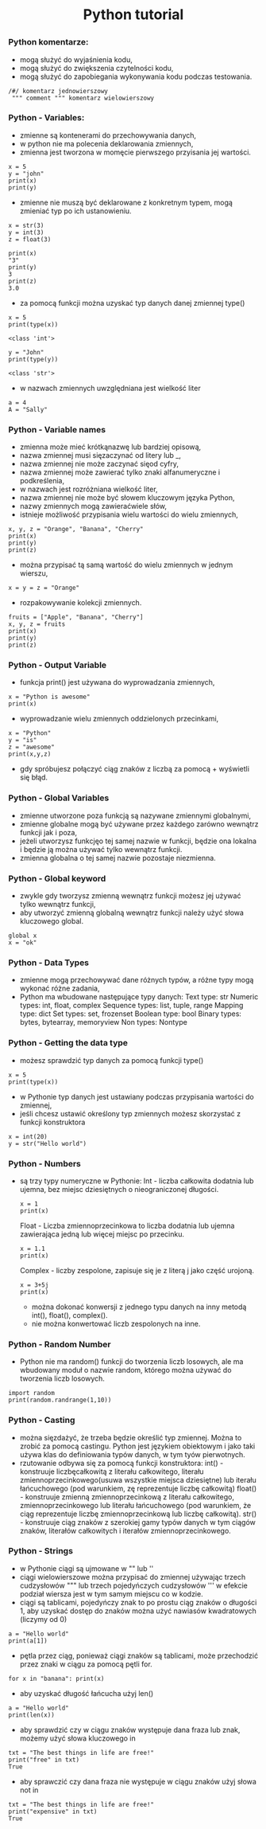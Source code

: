 # <p style="text-align: center;">Python tutorial </p>

### Python komentarze:
- mogą służyć do wyjaśnienia kodu,
- mogą służyć do zwiększenia czytelności kodu,
- mogą służyć do zapobiegania wykonywania kodu podczas testowania.

```
/#/ komentarz jednowierszowy
 """ comment """ komentarz wielowierszowy
```
### Python - Variables:
- zmienne są kontenerami do przechowywania danych,
- w python nie ma polecenia deklarowania zmiennych,
- zmienna jest tworzona w momęcie pierwszego przyisania jej wartości.

```
x = 5
y = "john"
print(x)
print(y)
```
- zmienne nie muszą być deklarowane z konkretnym typem, mogą zmieniać typ po ich ustanowieniu.

```
x = str(3)
y = int(3)
z = float(3)

print(x)
"3"
print(y)
3
print(z)
3.0
```
- za pomocą funkcji można uzyskać typ danych danej zmiennej type()
```
x = 5
print(type(x))

<class 'int'>
```
```
y = "John"
print(type(y))

<class 'str'>
```
- w nazwach zmiennych uwzględniana jest wielkość liter
```
a = 4
A = "Sally"
```
### Python - Variable names
- zmienna może mieć krótkąnazwę lub bardziej opisową,
- nazwa zmiennej musi sięzaczynać od litery lub _,
- nazwa zmiennej nie może zaczynać sięod cyfry,
- nazwa zmiennej może zawierać tylko znaki alfanumeryczne i podkreślenia,
- w nazwach jest rozróżniana wielkość liter,
- nazwa zmiennej nie może być słowem kluczowym języka Python,
- nazwy zmiennych mogą zawieraćwiele słów,
- istnieje możliwość przypisania wielu wartości do wielu zmiennych,
```
x, y, z = "Orange", "Banana", "Cherry"
print(x)
print(y)
print(z)
```
- można przypisać tą samą wartość do wielu zmiennych w jednym wierszu,
```
x = y = z = "Orange"
```
- rozpakowywanie kolekcji zmiennych.
```
fruits = ["Apple", "Banana", "Cherry"]
x, y, z = fruits
print(x)
print(y)
print(z)
```
### Python - Output Variable 
- funkcja print() jest używana do wyprowadzania zmiennych,
```
x = "Python is awesome"
print(x)
```
- wyprowadzanie wielu zmiennych oddzielonych przecinkami,
```
x = "Python"
y = "is"
z = "awesome"
print(x,y,z)
```
- gdy spróbujesz połączyć ciąg znaków z liczbą za pomocą + wyświetli się błąd.
  
### Python - Global Variables
- zmienne utworzone poza funkcją są nazywane zmiennymi globalnymi,
- zmienne globalne mogą być używane przez każdego zarówno wewnątrz funkcji jak i poza,
- jeżeli utworzysz funkcjęo tej samej nazwie w funkcji, będzie ona lokalna i będzie ją można używać tylko wewnątrz funkcji.
- zmienna globalna o tej samej nazwie pozostaje niezmienna.

### Python - Global keyword
- zwykle gdy tworzysz zmienną wewnątrz funkcji możesz jej używać tylko wewnątrz funkcji,
- aby utworzyć zmienną globalną wewnątrz funkcji należy użyć słowa kluczowego global.
```
global x
x = "ok"
```

### Python - Data Types
- zmienne mogą przechowywać dane różnych typów, a różne typy mogą wykonać różne zadania,
- Python ma wbudowane następujące typy danych:
  Text type: str
  Numeric types: int, float, complex
  Sequence types: list, tuple, range
  Mapping type: dict
  Set types: set, frozenset
  Boolean type: bool
  Binary types: bytes, bytearray, memoryview
  Non types: Nontype

### Python - Getting the data type
- możesz sprawdzić typ danych za pomocą funkcji type()
```
x = 5
print(type(x))
```
- w Pythonie typ danych jest ustawiany podczas przypisania wartości do zmiennej,
- jeśli chcesz ustawić określony typ zmiennych możesz skorzystać z funkcji konstruktora
```
x = int(20)
y = str("Hello world")
```
### Python - Numbers
- są trzy typy numeryczne w Pythonie:
  Int - liczba całkowita dodatnia lub ujemna, bez miejsc dziesiętnych o nieograniczonej długości.
  ```
  x = 1
  print(x)
  ```
  Float - Liczba zmiennoprzecinkowa to liczba dodatnia lub ujemna zawierająca jedną lub więcej miejsc po przecinku.
  ```
  x = 1.1
  print(x)
  ```
  Complex - liczby zespolone, zapisuje się je z literą j jako część urojoną.
  ```
  x = 3+5j
  print(x)
  ```
  - można dokonać konwersji z jednego typu danych na inny metodą int(), float(), complex().
  - nie można konwertować liczb zespolonych na inne.

### Python - Random Number
  - Python nie ma random() funkcji do tworzenia liczb losowych, ale ma wbudowany moduł o nazwie random, którego można używać do tworzenia liczb losowych.
 ```
import random
print(random.randrange(1,10))
```

### Python - Casting
- można sięzdażyć, że trzeba będzie określić typ zmiennej. Można to zrobić za pomocą castingu. Python jest językiem obiektowym i jako taki używa klas do definiowania typów danych, w tym tyów pierwotnych.
- rzutowanie odbywa się za pomocą funkcji konstruktora:
  int() - konstruuje liczbęcałkowitą z literału całkowitego, literału zmiennoprzecinkowego(usuwa wszystkie miejsca dziesiętne) lub iterału łańcuchowego (pod warunkiem, zę reprezentuje liczbę całkowitą)
  float() - konstruuje zmienną zmiennoprzecinkową z literału całkowitego, zmiennoprzecinkowego lub literału łańcuchowego (pod warunkiem, że ciąg reprezentuje liczbę zmiennoprzecinkową lub liczbę całkowitą).
  str() - konstruuje ciąg znaków z szerokiej gamy typów danych w tym ciągów znaków, literałów całkowitych i iterałów zmiennoprzecinkowego.

### Python - Strings
- w Pythonie ciągi są ujmowane w "" lub ''
- ciągi wielowierszowe można przypisać do zmiennej używając trzech cudzysłowów """ lub trzech pojedyńczych cudzysłowów ''' w efekcie podział wiersza jest w tym samym miejscu co w kodzie.
- ciągi są tablicami, pojedyńczy znak to po prostu ciąg znaków o długości 1, aby uzyskać dostęp do znaków można użyć nawiasów kwadratowych (liczymy od 0)
```
a = "Hello world"
print(a[1])
```
- pętla przez ciąg, ponieważ ciągi znaków są tablicami, może przechodzić przez znaki w ciągu za pomocą pętli for.
```
for x in "banana": print(x)
```
- aby uzyskać długość łańcucha użyj len()
```
a = "Hello world"
print(len(x))
```
- aby sprawdzić czy w ciągu znaków występuje dana fraza lub znak, możemy użyć słowa kluczowego in
```
txt = "The best things in life are free!"
print("free" in txt)
True
```
- aby sprawczić czy dana fraza nie występuje w ciągu znaków użyj słowa not in
```
txt = "The best things in life are free!"
print("expensive" in txt)
True
```
  
